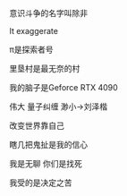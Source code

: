 意识斗争的名字叫除非

It exaggerate

π是探索者号

里垦村是最无奈的村

我的脑子是Geforce RTX 4090

伟大 量子纠缠 渺小->刘泽楷

改变世界靠自己

瞎几把鬼扯是我的信心

我是无聊 你们是找死

我受的是决定之苦